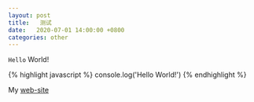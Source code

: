 ```yaml
---
layout: post
title:   测试
date:   2020-07-01 14:00:00 +0800
categories: other
---
```

`Hello` World!

{% highlight javascript %}
console.log('Hello World!')
{% endhighlight %}

My [web-site][web-site] 

[web-site]: https://dreamyiz.github.io/
